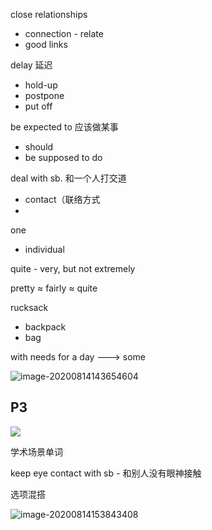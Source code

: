 close relationships

- connection - relate
- good links



delay 延迟

- hold-up
- postpone
- put off



be expected to 应该做某事

- should
- be supposed to do



deal with sb. 和一个人打交道

- contact（联络方式
- 



one

- individual



quite - very, but not extremely

pretty ≈ fairly ≈ quite



rucksack

- backpack
- bag



with needs for a day ---> some

![image-20200814143654604](C:\Users\UncleDong\AppData\Roaming\Typora\typora-user-images\image-20200814143654604.png)

## P3

![](C:\Users\UncleDong\AppData\Roaming\Typora\typora-user-images\image-20200814143811695.png)

学术场景单词



keep eye contact with sb - 和别人没有眼神接触



选项混搭

![image-20200814153843408](C:\Users\UncleDong\AppData\Roaming\Typora\typora-user-images\image-20200814153843408.png)